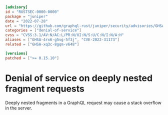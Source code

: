 ```toml
[advisory]
id = "RUSTSEC-0000-0000"
package = "juniper"
date = "2022-07-28"
url = "https://github.com/graphql-rust/juniper/security/advisories/GHSA-4rx6-g5vg-5f3j"
categories = ["denial-of-service"]
cvss = "CVSS:3.1/AV:N/AC:L/PR:N/UI:N/S:U/C:N/I:N/A:H"
aliases = ["GHSA-4rx6-g5vg-5f3j", "CVE-2022-31173"]
related = ["GHSA-xq3c-8gqm-v648"]

[versions]
patched = [">= 0.15.10"]
```

# Denial of service on deeply nested fragment requests

Deeply nested fragments in a GraphQL request may cause a stack overflow in the server.
